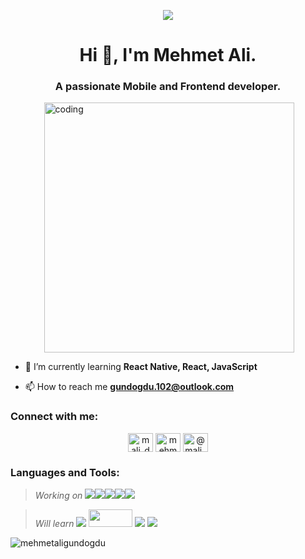 <p align="center"><img src="https://img.wattpad.com/c2d7cd1d5faec0c4cc2d5fc776646c6132a7de29/68747470733a2f2f73332e616d617a6f6e6177732e636f6d2f776174747061642d6d656469612d736572766963652f53746f7279496d6167652f753965396868746a6643586974513d3d2d3931323637383333332e313631643462383930326437333338653936303135363436383331392e676966" width="auto">

<h1 align="center">Hi 👋, I'm Mehmet Ali.</h1>
<h3 align="center">A passionate Mobile and Frontend developer.</h3>
<div style="display:flex;justify-content:center"> <img  alt="coding" width="400" align="right" src="https://camo.githubusercontent.com/8bf6f6d78abc81fcf9c49f10649423e73ea44bc248e83aaae8759d401c829a84/68747470733a2f2f70687973696373677572756b756c2e66696c65732e776f726470726573732e636f6d2f323031392f30322f6368617261637465722d312e676966"></div>

- 🌱 I’m currently learning **React Native, React, JavaScript**

- 📫 How to reach me **gundogdu.102@outlook.com**

<h3 align="left">Connect with me:</h3>
<p align="center">
<a href="https://twitter.com/mali_derier" target="blank"><img align="center" src="https://raw.githubusercontent.com/rahuldkjain/github-profile-readme-generator/master/src/images/icons/Social/twitter.svg" alt="mali_derier" height="30" width="40" /></a>
<a href="https://linkedin.com/in/mehmetaligundogdu" target="blank"><img align="center" src="https://raw.githubusercontent.com/rahuldkjain/github-profile-readme-generator/master/src/images/icons/Social/linked-in-alt.svg" alt="mehmetaligundogdu" height="30" width="40" /></a>
<a href="https://medium.com/@mali_derler" target="blank"><img align="center" src="https://raw.githubusercontent.com/rahuldkjain/github-profile-readme-generator/master/src/images/icons/Social/medium.svg" alt="@mali_derler" height="30" width="40" /></a>
</p>

<h3 align="left">Languages and Tools:</h3>

> _Working on_  <img src="https://img.shields.io/badge/-React-%23263238?style=for-the-badge&logo=REACT"><img  src="https://img.shields.io/badge/-reactnative-05164D?style=for-the-badge&logo=reactnative"><img src="https://img.shields.io/badge/-HTML-black?style=for-the-badge&logo=html5"><img src="https://img.shields.io/badge/-CSS-%231572B6?style=for-the-badge&logo=CSS3"><img src="https://img.shields.io/badge/-JAVASCRIPT-%233A3A42?style=for-the-badge&logo=javascript">

> _Will learn_ <img src="https://img.shields.io/badge/-React-%23263238?style=for-the-badge&logo=REACT"> <img height="28" width="70" src="https://www.theconsolelogs.com/react/react-native.png"> <img src="https://img.shields.io/badge/-NODE.JS-000000?style=for-the-badge&logo=node.js"> <img src="https://img.shields.io/badge/-SASS-05164D?style=for-the-badge&logo=SASS">

<p align="center"><img align="left" src="https://github-readme-stats.vercel.app/api/top-langs?username=mehmetaligundogdu&show_icons=true&theme=dark&locale=en&layout=compact" alt="mehmetaligundogdu" /></p>



